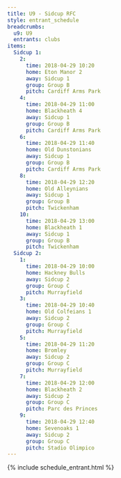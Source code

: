 ```yaml
---
title: U9 - Sidcup RFC
style: entrant_schedule
breadcrumbs:
  u9: U9
  entrants: clubs
items:
  Sidcup 1:
    2:
      time: 2018-04-29 10:20
      home: Eton Manor 2
      away: Sidcup 1
      group: Group B
      pitch: Cardiff Arms Park
    4:
      time: 2018-04-29 11:00
      home: Blackheath 4
      away: Sidcup 1
      group: Group B
      pitch: Cardiff Arms Park
    6:
      time: 2018-04-29 11:40
      home: Old Dunstonians
      away: Sidcup 1
      group: Group B
      pitch: Cardiff Arms Park
    8:
      time: 2018-04-29 12:20
      home: Old Alleynians
      away: Sidcup 1
      group: Group B
      pitch: Twickenham
    10:
      time: 2018-04-29 13:00
      home: Blackheath 1
      away: Sidcup 1
      group: Group B
      pitch: Twickenham
  Sidcup 2:
    1:
      time: 2018-04-29 10:00
      home: Hackney Bulls
      away: Sidcup 2
      group: Group C
      pitch: Murrayfield
    3:
      time: 2018-04-29 10:40
      home: Old Colfeians 1
      away: Sidcup 2
      group: Group C
      pitch: Murrayfield
    5:
      time: 2018-04-29 11:20
      home: Bromley
      away: Sidcup 2
      group: Group C
      pitch: Murrayfield
    7:
      time: 2018-04-29 12:00
      home: Blackheath 2
      away: Sidcup 2
      group: Group C
      pitch: Parc des Princes
    9:
      time: 2018-04-29 12:40
      home: Sevenoaks 1
      away: Sidcup 2
      group: Group C
      pitch: Stadio Olimpico
---
```


{% include schedule_entrant.html %}

